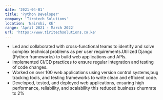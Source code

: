 ```yaml
---
date: '2021-04-01'
title: 'Python Developer'
company: 'Tirotech Solutions'
location: 'Nairobi, KE'
range: 'April 2021 - March 2022'
url: 'https://www.tiritechsolutions.co.ke'
---
```


- Led and collaborated with cross-functional teams to identify and
  solve complex technical problems as per user requirements.Utilized Django (Python frameworks) to build web applications and
  APIs.
- Implemented CI/CD practices to ensure regular integration and
  testing of code changes.
- Worked on over 100 web applications using version control systems,bug tracking tools, and testing frameworks to write clean and efficient code.
- Developed, tested, and deployed web applications, ensuring high
  performance, reliability, and scalability this reduced business churnrate to 2%
